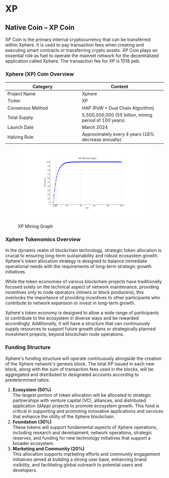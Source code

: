# XP

## Native Coin – XP Coin

XP Coin is the primary internal cryptocurrency that can be transferred within Xphere. It is used to pay transaction fees when creating and executing smart contracts or transferring crypto assets. XP Coin plays an essential role as fuel to operate the mainnet network for the decentralized application called Xphere. The transaction fee for XP is 1018 peb.



### Xphere (XP) Coin Overview

<table data-full-width="true"><thead><tr><th width="223">Category</th><th>Content</th><th data-hidden></th></tr></thead><tbody><tr><td>Project Name</td><td>Xphere</td><td></td></tr><tr><td>Ticker</td><td>XP</td><td></td></tr><tr><td>Consensus Method</td><td>HAP (PoW + Dual Chain Algorithm)</td><td></td></tr><tr><td>Total Supply</td><td>5,500,000,000 (55 billion, mining period of 100 years)</td><td></td></tr><tr><td>Launch Date</td><td>March 2024</td><td></td></tr><tr><td>Halving Rule</td><td>Approximately every 4 years (18% decrease annually)</td><td></td></tr></tbody></table>



<figure><img src="../.gitbook/assets/img_08.png" alt=""><figcaption><p>XP Mining Graph</p></figcaption></figure>



### Xphere Tokenomics Overview

In the dynamic realm of blockchain technology, strategic token allocation is crucial to ensuring long-term sustainability and robust ecosystem growth. Xphere's token allocation strategy is designed to balance immediate operational needs with the requirements of long-term strategic growth initiatives.&#x20;

While the token economies of various blockchain projects have traditionally focused solely on the technical aspect of network maintenance, providing incentives only to node operators (miners or block producers), this overlooks the importance of providing incentives to other participants who contribute to network expansion or invest in long-term growth.&#x20;

Xphere's token economy is designed to allow a wide range of participants to contribute to the ecosystem in diverse ways and be rewarded accordingly. Additionally, it will have a structure that can continuously supply resources to support future growth plans or strategically planned investment projects, beyond blockchain node operations.



### Funding Structure

Xphere's funding structure will operate continuously alongside the creation of the Xphere network's genesis block. The total XP issued in each new block, along with the sum of transaction fees used in the blocks, will be aggregated and distributed to designated accounts according to predetermined ratios.&#x20;

1. **Ecosystem (50%)**\
   The largest portion of token allocation will be allocated to strategic partnerships with venture capital (VC), alliances, and distributed application (dApp) projects to promote ecosystem growth. This fund is critical in supporting and promoting innovative applications and services that enhance the utility of the Xphere blockchain.&#x20;
2. **Foundation (30%)**\
   These tokens will support fundamental aspects of Xphere operations, including research and development, network operations, strategic reserves, and funding for new technology initiatives that support a broader ecosystem.&#x20;
3. **Marketing and Community (20%)**\
   This allocation supports marketing efforts and community engagement initiatives aimed at building a strong user base, enhancing brand visibility, and facilitating global outreach to potential users and developers.









